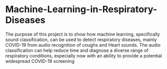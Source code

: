 # Machine-Learning-in-Respiratory-Diseases
The purpose of this project is to show how machine learning, specifically sound classification, can be used to detect respiratory diseases, mainly COVID-19 from audio recognition of coughs and Heart sounds.
The audio classification can help reduce time and diagnose a diverse range of respiratory conditions, especially now with an ability to provide a potential widespread COVID-19 screening
